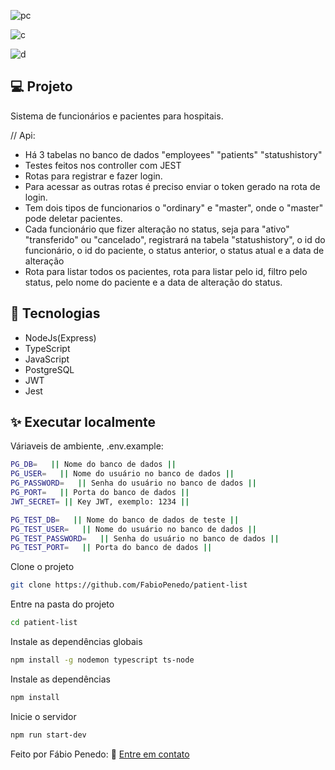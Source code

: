 ![pc](https://user-images.githubusercontent.com/82732587/176803325-1605be3f-450e-402a-b028-aa679a28114c.gif)

![c](https://user-images.githubusercontent.com/82732587/176803726-a026b536-1e91-47b6-9675-684d9ffaf20f.png)

![d](https://user-images.githubusercontent.com/82732587/176803757-505d4fcb-e69c-4563-8de5-cb3740a4ca27.png)

## 💻 Projeto

Sistema de funcionários e pacientes para hospitais.

// Api: 
- Há 3 tabelas no banco de dados "employees" "patients" "statushistory"
- Testes feitos nos controller com JEST
- Rotas para registrar e fazer login.
- Para acessar as outras rotas é preciso enviar o token gerado na rota de login.
- Tem dois tipos de funcionarios o "ordinary" e "master", onde o "master" pode deletar pacientes.
- Cada funcionário que fizer alteração no status, seja para "ativo" "transferido" ou "cancelado", registrará na tabela "statushistory", o id do funcionário, o id do paciente, o status anterior, o status atual e a data de alteração
- Rota para listar todos os pacientes, rota para listar pelo id, filtro pelo status, pelo nome do paciente e a data de alteração do status.

## 🧱 Tecnologias

+ NodeJs(Express)
+ TypeScript
+ JavaScript
+ PostgreSQL
+ JWT
+ Jest


## ✨ Executar localmente

Váriaveis de ambiente, .env.example:

```bash
PG_DB=   || Nome do banco de dados ||
PG_USER=   || Nome do usuário no banco de dados ||
PG_PASSWORD=   || Senha do usuário no banco de dados ||
PG_PORT=   || Porta do banco de dados ||
JWT_SECRET= || Key JWT, exemplo: 1234 ||

PG_TEST_DB=   || Nome do banco de dados de teste ||
PG_TEST_USER=   || Nome do usuário no banco de dados ||
PG_TEST_PASSWORD=   || Senha do usuário no banco de dados ||
PG_TEST_PORT=   || Porta do banco de dados ||
```

Clone o projeto

```bash
git clone https://github.com/FabioPenedo/patient-list
```

Entre na pasta do projeto

```bash
cd patient-list
```

Instale as dependências globais

```bash
npm install -g nodemon typescript ts-node
```

Instale as dependências

```bash
npm install
```

Inicie o servidor

```bash
npm run start-dev
```

Feito por Fábio Penedo: 👋 [Entre em contato](https://www.linkedin.com/in/fabiopenedo/)